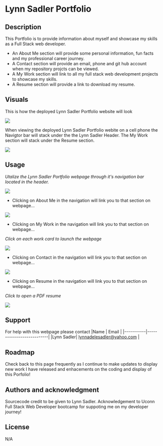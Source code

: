 # Lynn Sadler Portfolio

## Description

This Portfolio is to provide information about myself and showcase my skills as a Full Stack web developer.
* An About Me section will provide some personal information, fun facts and my professional career journey. 
* A Contact section will provide an email, phone and git hub account when my repository projcts can be viewed. 
* A My Work section will link to all my full stack web development projects to showcase my skills. 
* A Resume section will provide a link to download my resume. 


## Visuals
This is how the deployed Lynn Sadler Portfolio website will look

<img src="./assets/Images/full page dislay.jpeg">

When viewing the deployed Lynn Sadler Portfolio webite on a cell phone the Navigtor bar will stack under the the Lynn Sadler Header. The My Work section will stack under the Resume section.  

<img src="./assets/Images/Iphone display.png">


 
## Usage
<!-- This text is Italics -->
*Utalize the Lynn Sadler Portfolio webpage through it's navigation bar located in the header.*

<img src="./assets/Images/Header.png">

<!-- Provide the navigation links in list format -->
* Clicking on About Me in the navigation will link you to that section on webpage...

<img src="./assets/Images/About Me Section.png">
 

*  Clicking on My Work in the navigation will link you to that section on webpage...

 *Click on each work card to launch the webpage*

<img src="./assets/Images/My Work Section.jpeg">
 

*  Clicking on Contact in the navigation will link you to that section on webpage...

<img src="./assets/Images/Contact Section.jpeg">

*  Clicking on Resume in the navigation will link you to that section on webpage...

*Click to open a PDF resume*

<img src="./assets/Images/Resume Section.jpeg">
 
## Support
For help with this webpage please contact 
|Name       | Email                     |
|-----------|---------------------------|
|Lynn Sadler| lynnadelesadler@yahoo.com |

## Roadmap
Check back to this page frequently as I continue to make updates to display new work I have released and enhacements on the coding and display of this Porfolio!

## Authors and acknowledgment

Sourcecode credit to be given to Lynn Sadler. Acknowledgement to Uconn Full Stack Web Developer bootcamp for suppoting me on my developer journey!



## License
N/A